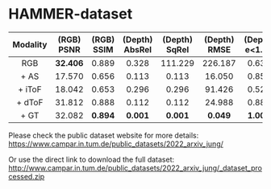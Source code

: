 # HAMMER-dataset

| Modality | (RGB) PSNR | (RGB) SSIM | (Depth) AbsRel | (Depth) SqRel | (Depth) RMSE | (Depth) e<1.25 | (Normal) Cos.Sim |
|:--------:|:----------:|:----------:|:--------------:|:-------------:|:------------:|:--------------:|:----------------:|
|    RGB   | **32.406** |    0.889   |      0.328     |    111.229    |    226.187   |      0.631     |       0.084      |
| + AS     |   17.570   |    0.656   |      0.113     |     0.113     |    16.050    |      0.853     |       0.071      |
| + iToF   |   18.042   |    0.653   |      0.296     |     0.296     |    91.426    |      0.520     |       0.102      |
| + dToF   |   31.812   |    0.888   |      0.112     |     0.112     |    24.988    |      0.882     |       0.031      |
| + GT     |   32.082   |  **0.894** |    **0.001**   |   **0.001**   |   **0.049**  |    **1.000**   |     **0.001**    |

Please check the public dataset website for more details: https://www.campar.in.tum.de/public_datasets/2022_arxiv_jung/

Or use the direct link to download the full dataset: http://www.campar.in.tum.de/public_datasets/2022_arxiv_jung/_dataset_processed.zip
